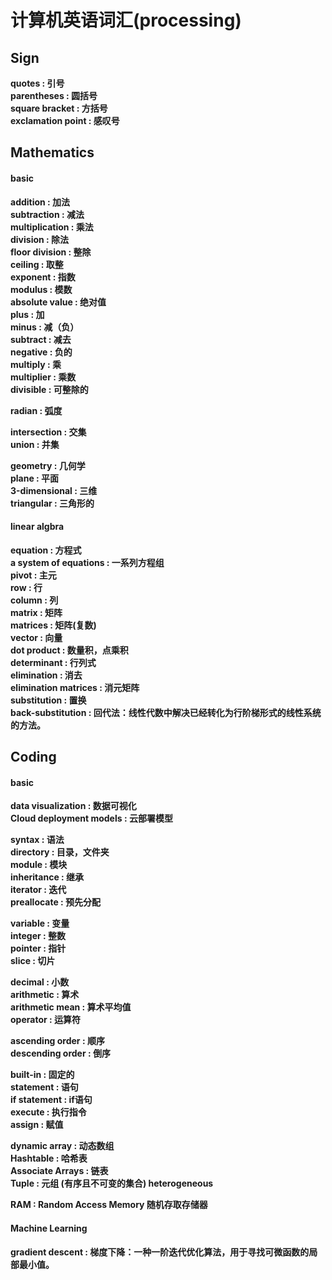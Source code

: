 # 计算机英语词汇(processing)
## Sign
**quotes : 引号**<br>
**parentheses : 圆括号**<br>
**square bracket : 方括号**<br>
**exclamation point : 感叹号**<br>

## Mathematics
#### basic
**addition : 加法**<br>
**subtraction : 减法**<br>
**multiplication : 乘法**<br>
**division : 除法**<br>
**floor division : 整除**<br>
**ceiling : 取整**<br>
**exponent : 指数**<br>
**modulus : 模数**<br>
**absolute value : 绝对值**<br>
**plus : 加**<br>
**minus : 减（负）**<br>
**subtract : 减去**<br>
**negative : 负的**<br>
**multiply : 乘**<br>
**multiplier : 乘数**<br>
**divisible : 可整除的**<br>

**radian : 弧度**<br>

**intersection : 交集**<br>
**union : 并集**<br>

**geometry : 几何学**<br>
**plane : 平面**<br>
**3-dimensional : 三维**<br>
**triangular : 三角形的**<br>

#### linear algbra
**equation : 方程式**<br>
**a system of equations : 一系列方程组**<br>
**pivot : 主元**<br>
**row : 行**<br>
**column : 列**<br>
**matrix : 矩阵**<br>
**matrices : 矩阵(复数)**<br>
**vector : 向量**<br>
**dot product : 数量积，点乘积**<br>
**determinant : 行列式**<br>
**elimination : 消去**<br>
**elimination matrices : 消元矩阵**<br>
**substitution : 置换**<br>
**back-substitution : 回代法：线性代数中解决已经转化为行阶梯形式的线性系统的方法。**<br>

## Coding
#### basic
**data visualization : 数据可视化**<br>
**Cloud deployment models : 云部署模型**<br>

**syntax : 语法**<br>
**directory : 目录，文件夹**<br>
**module : 模块**<br>
**inheritance : 继承**<br>
**iterator : 迭代**<br>
**preallocate : 预先分配**<br>

**variable : 变量**<br>
**integer : 整数**<br>
**pointer : 指针**<br>
**slice : 切片**<br>

**decimal : 小数**<br>
**arithmetic : 算术**<br>
**arithmetic mean : 算术平均值**<br>
**operator : 运算符**<br>

**ascending order : 顺序**<br>
**descending order : 倒序**<br>

**built-in : 固定的**<br>
**statement : 语句**<br>
**if statement : if语句**<br>
**execute : 执行指令**<br>
**assign : 赋值**<br>

**dynamic array : 动态数组**<br>
**Hashtable : 哈希表**<br>
**Associate Arrays : 链表**<br>
**Tuple : 元组 (有序且不可变的集合) heterogeneous**<br>

**RAM : Random Access Memory 随机存取存储器**<br>

#### Machine Learning
**gradient descent : 梯度下降：一种一阶迭代优化算法，用于寻找可微函数的局部最小值。**<br>